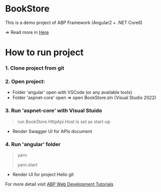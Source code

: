 # BookStore
This is a demo project of ABP Framework (Angular2 + .NET Core6)

=> Read more in [Here](https://abp.io/)

# How to run project
### 1. Clone project from git 

### 2. Open project:
  - Folder 'angular' open with VSCode (or any available tools)
  - Folder 'aspnet-core' open => open BookStore.sln (Visual Studio 2022)
  
### 3. Run 'aspnet-core' with Visual Stuido 
  > run BookStore.HttpApi.Host is set as start-up
  - Render Swagger UI for APIs document

### 4. Run 'angular' folder 
   > yarn 
   > 
   > yarn.start 
   - Render UI for project
   Hello git

For more detail visit [ABP Web Development Tutorials](https://docs.abp.io/en/abp/6.0/Tutorials/Part-1?UI=NG&DB=EF)
